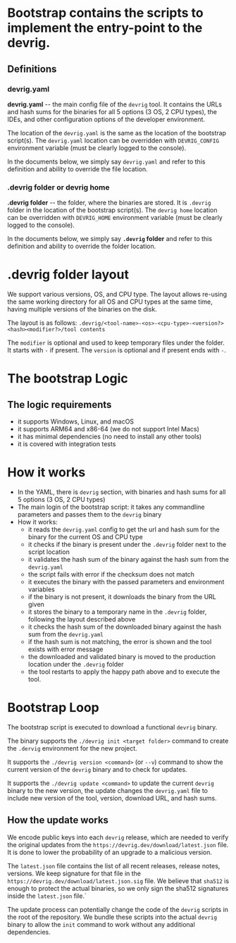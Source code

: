 # Bootstrap contains the scripts to implement the entry-point to the devrig. 

## Definitions

### devrig.yaml

**devrig.yaml** -- the main config file of the `devrig` tool.
It contains the URLs and hash sums for the binaries for all 5 options (3 OS, 2 CPU types), the IDEs,
and other configuration options of the developer environment.

The location of the `devrig.yaml` is the same as the location of the bootstrap script(s).
The `devrig.yaml` location can be overridden with `DEVRIG_CONFIG` environment variable (must be clearly logged to the console).

In the documents below, we simply say `devrig.yaml` and refer to this definition and ability to override the file location.

### .devrig folder or devrig home

**.devrig folder** -- the folder, where the binaries are stored. It is `.devrig` folder in the location of the bootstrap script(s).
The `devrig home` location can be overridden with `DEVRIG_HOME` environment variable (must be clearly logged to the console).

In the documents below, we simply say __`.devrig` folder__ and refer to this definition and ability to override the folder location.


# .devrig folder layout

We support various versions, OS, and CPU type. The layout allows re-using the same working directory
for all OS and CPU types at the same time, having multiple versions of the binaries on the disk. 

The layout is as follows:
`.devrig/<tool-name>-<os>-<cpu-type>-<version?><hash><modifier?>/tool contents`

The `modifier` is optional and used to keep temporary files under the folder. It starts with `-` if present.
The `version` is optional and if present ends with `-`.

# The bootstrap Logic

## The logic requirements
- it supports Windows, Linux, and macOS
- it supports ARM64 and x86-64 (we do not support Intel Macs)
- it has minimal dependencies (no need to install any other tools)
- it is covered with integration tests

# How it works
- In the YAML, there is `devrig` section, with binaries and hash sums for all 5 options (3 OS, 2 CPU types)
- The main login of the bootstrap script: it takes any commandline parameters and passes them to the `devrig` binary
- How it works:
  - it reads the `devrig.yaml` config to get the url and hash sum for the binary for the current OS and CPU type
  - it checks if the binary is present under the `.devrig` folder next to the script location
  - it validates the hash sum of the binary against the hash sum from the `devrig.yaml`
  - the script fails with error if the checksum does not match
  - it executes the binary with the passed parameters and environment variables
  - if the binary is not present, it downloads the binary from the URL given
  - it stores the binary to a temporary name in the `.devrig` folder, following the layout described above
  - it checks the hash sum of the downloaded binary against the hash sum from the `devrig.yaml`
  - if the hash sum is not matching, the error is shown and the tool exists with error message
  - the downloaded and validated binary is moved to the production location under the `.devrig` folder
  - the tool restarts to apply the happy path above and to execute the tool.

# Bootstrap Loop

The bootstrap script is executed to download a functional `devrig` binary.

The binary supports the `./devrig init <target folder>` command to create the `.dervig`
environment for the new project.

It supports the `./devrig version <command>` (or `--v`) command to
show the current version of the `devrig` binary and to check for updates.

It supports the `./devrig update <command>` to update the current `devrig` binary
to the new version, the update changes the `devrig.yaml` file to include new
version of the tool, version, download URL, and hash sums. 

## How the update works

We encode public keys into each `devrig` release, which are needed to verify
the original updates from the `https://devrig.dev/download/latest.json` file.
It is done to lower the probability of an upgrade to a malicious version.

The `latest.json` file contains the list of all recent releases, release notes, versions.
We keep signature for that file in the `https://devrig.dev/download/latest.json.sig` file.
We believe that `sha512` is enough to protect the actual binaries, so we only sign
the sha512 signatures inside the `latest.json` file.`

The update process can potentially change the code of the `devrig` scripts in the
root of the repository. We bundle these scripts into the actual `devrig` binary to allow
the `init` command to work without any additional dependencies.

